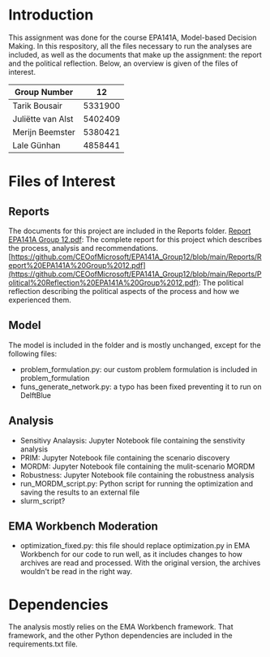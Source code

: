 # Introduction
This assignment was done for the course EPA141A, Model-based Decision Making. In this respository, all the files necessary to run the analyses are included, as well as the documents that make up the assignment: the report and the political reflection. Below, an overview is given of the files of interest. 

|Group Number |12|
|---|---|
|Tarik Bousair| 5331900 |
|Juliëtte van Alst| 5402409|
|Merijn Beemster|5380421 |
|Lale Günhan | 4858441 |

# Files of Interest
## Reports
The documents for this project are included in the Reports folder.
[Report EPA141A Group 12.pdf](https://github.com/CEOofMicrosoft/EPA141A_Group12/blob/main/Reports/Report%20EPA141A%20Group%2012.pdf): The complete report for this project which describes the process, analysis and recommendations.
[https://github.com/CEOofMicrosoft/EPA141A_Group12/blob/main/Reports/Report%20EPA141A%20Group%2012.pdf](https://github.com/CEOofMicrosoft/EPA141A_Group12/blob/main/Reports/Political%20Reflection%20EPA141A%20Group%2012.pdf): The political reflection describing the political aspects of the process and how we experienced them. 
## Model
The model is included in the folder and is mostly unchanged, except for the following files:
- problem_formulation.py: our custom problem formulation is included in problem_formulation
- funs_generate_network.py: a typo has been fixed preventing it to run on DelftBlue
## Analysis
- Sensitivy Analaysis: Jupyter Notebook file containing the senstivity analysis
- PRIM: Jupyter Notebook file containing the scenario discovery 
- MORDM: Jupyter Notebook file containing the mulit-scenario MORDM
- Robustness: Jupyter Notebook file containing the robustness analysis
- run_MORDM_script.py: Python script for running the optimization and saving the results to an external file 
- slurm_script?
## EMA Workbench Moderation
- optimization_fixed.py: this file should replace optimization.py in EMA Workbench for our code to run well, as it includes changes to how archives are read and processed. With the original version, the archives wouldn't be read in the right way.

# Dependencies
The analysis mostly relies on the EMA Workbench framework. That framework, and the other Python dependencies are included in the requirements.txt file.
